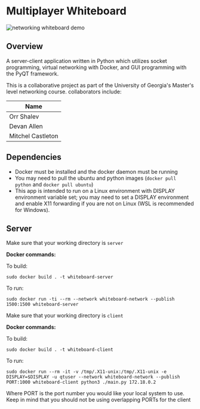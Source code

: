 # Multiplayer Whiteboard


![networking whiteboard demo](https://user-images.githubusercontent.com/78034726/236699634-b8005eef-5ea6-492e-894b-224bd583aa5b.gif)

## Overview

A server-client application written in Python which utilizes socket programming, virtual networking with Docker, and GUI programming with the PyQT framework. 

This is a collaborative project as part of the University of Georgia's Master's level networking course. collaborators include:

| Name              |
| ----------------- |
| Orr Shalev        |
| Devan Allen       |
| Mitchel Castleton |

## Dependencies

- Docker must be installed and the docker daemon must be running
- You may need to pull the ubuntu and python images (`docker pull python` and `docker pull ubuntu`)
- This app is intended to run on a Linux environment with DISPLAY environment variable set; you may need to set a DISPLAY environment and enable X11 forwarding if you are not on Linux (WSL is recommended for Windows).

## Server

Make sure that your working directory is `server`

**Docker commands:**

To build:

`sudo docker build . -t whiteboard-server`

To run: 

`sudo docker run -ti --rm
	--network whiteboard-network
	--publish 1500:1500
	whiteboard-server`

Make sure that your working directory is `client`

**Docker commands:**

To build:

`sudo docker build . -t whiteboard-client`

To run:

`sudo docker run --rm -it
-v /tmp/.X11-unix:/tmp/.X11-unix
-e DISPLAY=$DISPLAY
-u qtuser
--network whiteboard-network
--publish PORT:1000
whiteboard-client python3 ./main.py 172.18.0.2`

Where PORT is the port number you would like your local system to use. Keep in mind that you should not be using overlapping PORTs for the client
